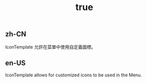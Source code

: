 ﻿---
order: 7
title:
  zh-CN: 圖標模板
  en-US: IconTemplate
---

## zh-CN

IconTemplate 允許在菜單中使用自定義圖標。

## en-US

IconTemplate allows for customized icons to be used in the Menu. 
